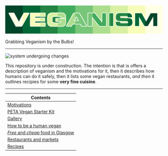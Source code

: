 ![](https://raw.githubusercontent.com/wdbm/resources_veganism/master/media/veganism.png)

Grabbing Veganism by the Bulbs!

---

![system undergoing changes](https://i.imgur.com/GniItjS.gif)

This repository is under construction. The intention is that is offers a description of veganism and the motivations for it, then it describes how humans can do it safely, then it lists some vegan restaurants, *and then* it outlines recipies for some **very fine cuisine**.

---

|**Contents**                                                                                                                             |
|-----------------------------------------------------------------------------------------------------------------------------------------|
|[Motivations](documentation/motivations.md)                                                                                              |
|[PETA Vegan Starter Kit](documentation/PETA-UK-VSK.pdf)                                                                                  |
|[Gallery](media/gallery.md)                                                                                                              |
|[How to be a human vegan](documentation/how.md)                                                                                          |
|[*Free* and *cheap* food in Glasgow](restaurants/Glasgow/free_and_cheap_food/documentation/2012-08-15_free_and_cheap_food_in_Glasgow.pdf)|
|[Restaurants and markets](restaurants)                                                                                                   |
|[Recipes](recipes)                                                                                                                       |
